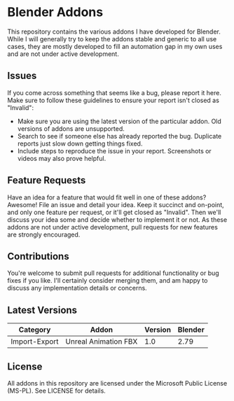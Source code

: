 Blender Addons
==============
This repository contains the various addons I have developed for Blender. While I will generally try to keep the addons stable and generic to all use cases, they are mostly developed to fill an automation gap in my own uses and are not under active development.

Issues
------
If you come across something that seems like a bug, please report it here. Make sure to follow these guidelines to ensure your report isn't closed as "Invalid":

* Make sure you are using the latest version of the particular addon. Old versions of addons are unsupported.
* Search to see if someone else has already reported the bug. Duplicate reports just slow down getting things fixed.
* Include steps to reproduce the issue in your report. Screenshots or videos may also prove helpful.

Feature Requests
----------------
Have an idea for a feature that would fit well in one of these addons? Awesome! File an issue and detail your idea. Keep it succinct and on-point, and only one feature per request, or it'll get closed as "Invalid". Then we'll discuss your idea some and decide whether to implement it or not. As these addons are not under active development, pull requests for new features are strongly encouraged.

Contributions
-------------
You're welcome to submit pull requests for additional functionality or bug fixes if you like. I'll certainly consider merging them, and am happy to discuss any implementation details or concerns.

Latest Versions
---------------
| Category      | Addon                | Version | Blender |
| ------------- | -------------------- | ------- | ------- |
| Import-Export | Unreal Animation FBX | 1.0     | 2.79    |

License
-------
All addons in this repository are licensed under the Microsoft Public License (MS-PL). See LICENSE for details.